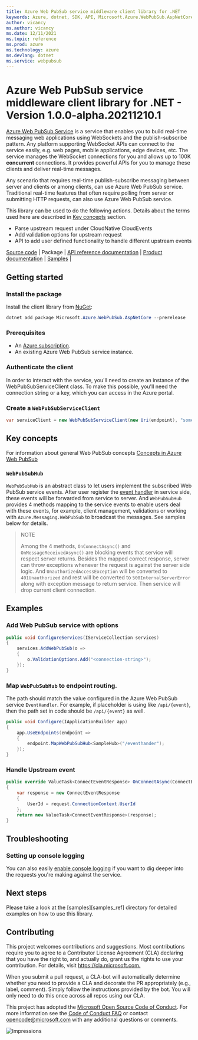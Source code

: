 ```yaml
---
title: Azure Web PubSub service middleware client library for .NET
keywords: Azure, dotnet, SDK, API, Microsoft.Azure.WebPubSub.AspNetCore, webpubsub
author: vicancy
ms.author: vicancy
ms.date: 12/11/2021
ms.topic: reference
ms.prod: azure
ms.technology: azure
ms.devlang: dotnet
ms.service: webpubsub
---
```

# Azure Web PubSub service middleware client library for .NET - Version 1.0.0-alpha.20211210.1 


[Azure Web PubSub Service](https://aka.ms/awps/doc) is a service that enables you to build real-time messaging web applications using WebSockets and the publish-subscribe pattern. Any platform supporting WebSocket APIs can connect to the service easily, e.g. web pages, mobile applications, edge devices, etc. The service manages the WebSocket connections for you and allows up to 100K **concurrent** connections. It provides powerful APIs for you to manage these clients and deliver real-time messages.

Any scenario that requires real-time publish-subscribe messaging between server and clients or among clients, can use Azure Web PubSub service. Traditional real-time features that often require polling from server or submitting HTTP requests, can also use Azure Web PubSub service.

This library can be used to do the following actions. Details about the terms used here are described in [Key concepts](#key-concepts) section.

- Parse upstream request under CloudNative CloudEvents
- Add validation options for upstream request
- API to add user defined functionality to handle different upstream events

[Source code](https://github.com/Azure/azure-sdk-for-net/blob/main/sdk/webpubsub/Microsoft.Azure.WebPubSub.AspNetCore/src) |
Package |
[API reference documentation](https://aka.ms/awps/sdk/csharp) |
[Product documentation](https://aka.ms/awps/doc) |
[Samples][sample_ref] |

## Getting started

### Install the package

Install the client library from [NuGet](https://www.nuget.org/):

```PowerShell
dotnet add package Microsoft.Azure.WebPubSub.AspNetCore --prerelease
```

### Prerequisites

- An [Azure subscription][azure_sub].
- An existing Azure Web PubSub service instance.

### Authenticate the client

In order to interact with the service, you'll need to create an instance of the WebPubSubServiceClient class. To make this possible, you'll need the connection string or a key, which you can access in the Azure portal.

### Create a `WebPubSubServiceClient`

```C# Snippet:WebPubSubAuthenticate
var serviceClient = new WebPubSubServiceClient(new Uri(endpoint), "some_hub", new AzureKeyCredential(key));
```

## Key concepts

For information about general Web PubSub concepts [Concepts in Azure Web PubSub](https://docs.microsoft.com/azure/azure-web-pubsub/key-concepts)

### `WebPubSubHub`

`WebPubSubHub` is an abstract class to let users implement the subscribed Web PubSub service events. After user register the [event handler](https://docs.microsoft.com/azure/azure-web-pubsub/howto-develop-eventhandler) in service side, these events will be forwarded from service to server. And `WebPubSubHub` provides 4 methods mapping to the service events to enable users deal with these events, for example, client management, validations or working with `Azure.Messaging.WebPubSub` to broadcast the messages. See samples below for details.

> NOTE
> 
> Among the 4 methods, `OnConnectAsync()` and `OnMessageReceivedAsync()` are blocking events that service will respect server returns. Besides the mapped correct response, server can throw exceptions whenever the request is against the server side logic. And `UnauthorizedAccessException` will be converted to `401Unauthorized` and rest will be converted to `500InternalServerError` along with exception message to return service. Then service will drop current client connection.

## Examples

### Add Web PubSub service with options

```C#
public void ConfigureServices(IServiceCollection services)
{
    services.AddWebPubSub(o =>
    {
        o.ValidationOptions.Add("<connection-string>");
    });
}
```

### Map `WebPubSubHub` to endpoint routing.

The path should match the value configured in the Azure Web PubSub service `EventHandler`. For example, if placeholder is using like `/api/{event}`, then the path set in code should be `/api/{event}` as well.

```C#
public void Configure(IApplicationBuilder app)
{
    app.UseEndpoints(endpoint =>
    {
        endpoint.MapWebPubSubHub<SampleHub>("/eventhander");
    });
}
```

### Handle Upstream event

```C#
public override ValueTask<ConnectEventResponse> OnConnectAsync(ConnectEventRequest request, CancellationToken cancellationToken)
{
    var response = new ConnectEventResponse
    {
        UserId = request.ConnectionContext.UserId
    };
    return new ValueTask<ConnectEventResponse>(response);
}
```

## Troubleshooting

### Setting up console logging
You can also easily [enable console logging](https://github.com/Azure/azure-sdk-for-net/blob/main/sdk/core/Azure.Core/samples/Diagnostics.md#logging) if you want to dig deeper into the requests you're making against the service.

## Next steps

Please take a look at the
[samples][samples_ref]
directory for detailed examples on how to use this library.

## Contributing

This project welcomes contributions and suggestions.
Most contributions require you to agree to a Contributor License Agreement (CLA) declaring that you have the right to, and actually do, grant us the rights to use your contribution.
For details, visit <https://cla.microsoft.com.>

When you submit a pull request, a CLA-bot will automatically determine whether you need to provide a CLA and decorate the PR appropriately (e.g., label, comment).
Simply follow the instructions provided by the bot.
You will only need to do this once across all repos using our CLA.

This project has adopted the [Microsoft Open Source Code of Conduct](https://opensource.microsoft.com/codeofconduct/).
For more information see the [Code of Conduct FAQ](https://opensource.microsoft.com/codeofconduct/faq/) or contact [opencode@microsoft.com](mailto:opencode@microsoft.com) with any additional questions or comments.

![Impressions](https://azure-sdk-impressions.azurewebsites.net/api/impressions/azure-sdk-for-net%2Fsdk%2Ftemplate%2FAzure.Template%2FREADME.png)

[azure_sub]: https://azure.microsoft.com/free/dotnet/
[sample_ref]: https://github.com/Azure/azure-sdk-for-net/tree/main/sdk/webpubsub/Microsoft.Azure.WebPubSub.AspNetCore/tests/Samples/

